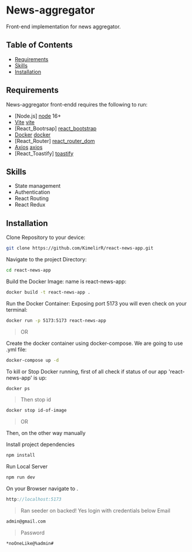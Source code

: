 News-aggregator
==========

Front-end implementation for news aggregator.

Table of Contents
-----------------

* [Requirements](#requirements)
* [Skills](#skills)
* [Installation](#installation)

Requirements
------------

News-aggregator front-endd requires the following to run:

* [Node.js] [node] 16+
* [Vite] [vite]
* [React_Bootrsap] [react_bootstrap]
* [Docker] [docker]
* [React_Router] [react_router_dom]
* [Axios] [axios]
* [React_Toastify] [toastify]

Skills
------------

* State management
* Authentication
* React Routing
* React Redux

Installation
------------

Clone Repository to your device:

```bash
git clone https://github.com/KimelirR/react-news-app.git
```

Navigate to the project Directory:

```bash
cd react-news-app
```

Build the Docker Image: name is react-news-app:

```bash
docker build -t react-news-app .
```

Run the Docker Container: Exposing port 5173 you will even check on your terminal:

```bash
docker run -p 5173:5173 react-news-app
```

> OR

Create the docker container using docker-compose. We are going to use .yml file:

```bash
docker-compose up -d
```

To kill or Stop Docker running, first of all check if status of our app 'react-news-app' is up:

```bash
docker ps
```

> Then stop id

```bash
docker stop id-of-image
```

> OR

Then, on the other way manually

Install project dependencies

```javascript
npm install
```

Run Local Server

```javascript
npm run dev
```

On your Browser navigate to .

```javascript
http://localhost:5173
```

> Ran seeder on backed! Yes login with credentials below
> Email

```bash
admin@gmail.com
```

> Password

```bash
*noOneLike@%admin#
```

[node]: https://nodejs.org
[vite]: https://vitejs.dev
[react_bootstrap]: https://react-bootstrap.netlify.app
[docker]: https://www.docker.com
[react_router_dom]: https://reactrouter.com
[axios]: https://axios-http.com/docs/intro
[toastify]: https://fkhadra.github.io/react-toastify/introduction


